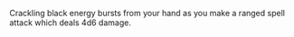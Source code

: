 Crackling black energy bursts from your hand as you make a ranged spell attack which deals 4d6 damage.
